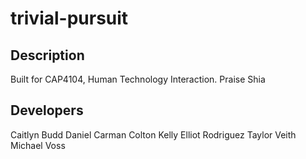 # trivial-pursuit
## Description
Built for CAP4104, Human Technology Interaction. Praise Shia


## Developers
Caitlyn Budd 
Daniel Carman
Colton Kelly
Elliot Rodriguez
Taylor Veith
Michael Voss
